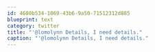 ```yaml
---
id: 4680b534-1069-43b6-9a50-71512312d885
blueprint: text
category: twitter
title: "'@lomolynn Details, I need details."
caption: "'@lomolynn Details, I need details."
---
```

